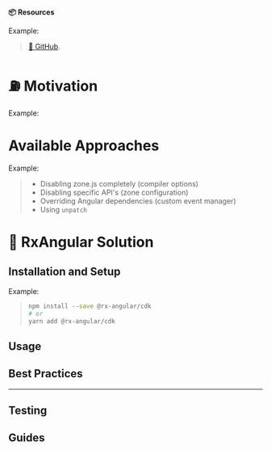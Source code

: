 **📦 Resources**

<!-- RESOURCES:
* required

Listing of resources related to the topic including running versions of used code snippets or other applications. 
Resource links are prefixed with the "🔗" icon
-->

Example:
> [🔗 GitHub](https://github.com/BioPhoton/rx-angular-cdk-coercing).


# ⛽ Motivation

<!-- MOTIVATION:
* required

Motivation is here to point out the value for the consumer. If possible we can make clear in which situations the impact will get visible most.

Importent to cover in this section is:
- Theoretical background to understand the problem
- The problem and pain points in detail
- Sketch a optimal solution for the problem
-->

Example:
> 

# Available Approaches
<!-- AVAILABLE_APPROACHES:
* required

This section should sum up current available approaches and point out the mors importat differences.
The listing can be done in a bullet point list with optional links.
-->

Example:
> - Disabling zone.js completely (compiler options)
> - Disabling specific API's (zone configuration)
> - Overriding Angular dependencies (custom event manager)
> - Using `unpatch`

# 🎯 RxAngular Solution

## Installation and Setup

<!-- INSTALL_INSTRUCTIONS:
* required

Install istructions and code snippets/terminal commands to run. 
-->

Example:
> ```bash
> npm install --save @rx-angular/cdk
> # or
> yarn add @rx-angular/cdk
> ```

## Usage

<!-- USAGE:
* required

[TODO]
-->

## Best Practices

<!-- BEST_PRACTICES:
* required

This section should list the most important things to know when using the package. 

The following things could be covered:
- Good/Bad examples
- Folder and file organization
- Measurements

-->
----

## Testing

<!-- TESTING:
* required

[TODO]
-->


## Guides

<!-- GUIDES:
* required

A listing of available guides.

The list can include:
- Refactoring guides
- Configuration guides
- etc

-->
